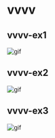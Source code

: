 # vvvv

## vvvv-ex1
![gif](images/vvvv-ex1.gif)

## vvvv-ex2
![gif](images/vvvv-ex1.gif)

## vvvv-ex3
![gif](images/vvvv-ex1.gif)